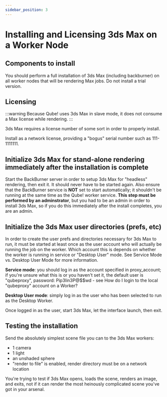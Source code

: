 ```yaml
---
sidebar_position: 3
---
```


# Installing and Licensing 3ds Max on a Worker Node

## Components to install

You should perform a full installation of 3ds Max (including backburner) on all
worker nodes that will be rendering Max jobs. Do not install a trial version.

## Licensing

:::warning
Because Qube! uses 3ds Max in slave mode, it does not consume a Max license while
rendering.
:::

3ds Max requires a license number of some sort in order to properly install.

Install as a network license, providing a "bogus" serial number such as
111-1111111.

## Initialize 3ds Max for stand-alone rendering immediately after the installation is complete

Start the BackBurner server in order to setup 3ds Max for "headless" rendering,
then exit it. It should never have to be started again. Also ensure that the
BackBurner service is **NOT** set to start automatically; it shouldn't be running at
the same time as the Qube! worker service. **This step must be performed by an
adminstrator**, but you had to be an admin in order to install 3ds Max, so if you
do this immediately after the install completes, you are an admin.

## Initialize the 3ds Max user directories (prefs, etc)

In order to create the user prefs and directories necessary for 3ds Max to run,
it must be started at least once as the user account who will actually be
running the job on the worker. Which account this is depends on whether the
worker is running in service or "Desktop User" mode. See Service Mode vs.
Desktop User Mode for more information.

**Service mode**: you should log in as the account specified in proxy_account; if
you're unsure what this is or you haven't set it, the default user is
"qubeproxy", password: Pip3lin3P@$$wd - see How do I login to the local
"qubeproxy" account on a Worker?

**Desktop User mode**: simply log in as the user who has been selected to run as the
Desktop Worker.

Once logged in as the user, start 3ds Max, let the interface launch, then exit.

## Testing the installation

Send the absolutely simplest scene file you can to the 3ds Max workers:

* 1 camera
* 1 light
* an unshaded sphere
* "render to file" is enabled, render directory must be on a network location

You're trying to test if 3ds Max opens, loads the scene, renders an image, and
exits, not if it can render the most heinously complicated scene you've got in
your arsenal. 

